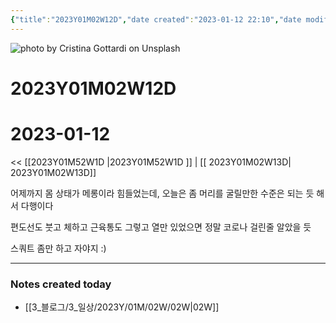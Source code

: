 ```yaml
---
{"title":"2023Y01M02W12D","date created":"2023-01-12 22:10","date modified":"2023-01-12 22:10","tag":["DailyNote"],"dg-publish":true,"스쿼트":null,"permalink":"/3_블로그/3_일상/2023Y/01M/02W/2023Y01M02W12D/","dgPassFrontmatter":true,"noteIcon":""}
---
```



![photo by Cristina Gottardi on Unsplash](https://images.unsplash.com/photo-1494935362342-566c6d6e75b5?crop=entropy&cs=tinysrgb&fm=jpg&ixid=MnwzNjM5Nzd8MHwxfHJhbmRvbXx8fHx8fHx8fDE2NzM1MjkwMjY&ixlib=rb-4.0.3&q=80&w=1500&h=500)



# 2023Y01M02W12D

# 2023-01-12

<< [[2023Y01M52W1D \|2023Y01M52W1D ]] | [[ 2023Y01M02W13D\| 2023Y01M02W13D]]

어제까지 몸 상태가 메롱이라 힘들었는데, 오늘은 좀 머리를 굴릴만한 수준은 되는 듯 해서 다행이다

편도선도 붓고 체하고 근육통도 그렇고 열만 있었으면 정말 코로나 걸린줄 알았을 듯

스쿼트 좀만 하고 자야지 :)

---
### Notes created today
- [[3_블로그/3_일상/2023Y/01M/02W/02W\|02W]]
 
